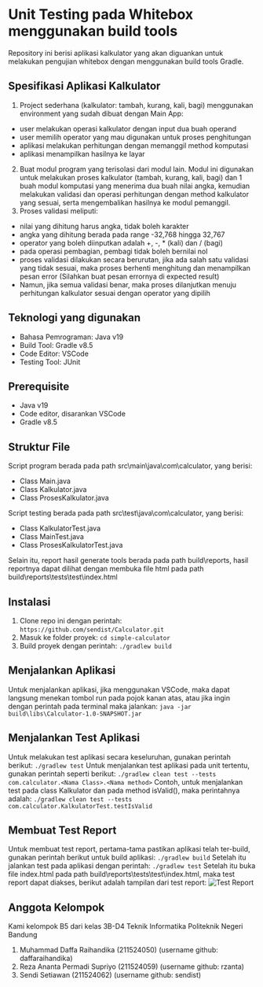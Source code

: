 # Unit Testing pada Whitebox menggunakan build tools
Repository ini berisi aplikasi kalkulator yang akan diguankan untuk melakukan pengujian whitebox dengan menggunakan build tools Gradle.

## Spesifikasi Aplikasi Kalkulator
1. Project sederhana (kalkulator: tambah, kurang, kali, bagi) menggunakan
environment yang sudah dibuat dengan Main App:
* user melakukan operasi kalkulator dengan input dua buah operand
* user memilih operator yang mau digunakan untuk proses penghitungan
* aplikasi melakukan perhitungan dengan memanggil method komputasi
* aplikasi menampilkan hasilnya ke layar
2. Buat modul program yang terisolasi dari modul lain. Modul ini digunakan untuk
melakukan proses kalkulator (tambah, kurang, kali, bagi) dan 1 buah modul
komputasi yang menerima dua buah nilai angka, kemudian melakukan validasi dan
operasi perhitungan dengan method kalkulator yang sesuai, serta mengembalikan
hasilnya ke modul pemanggil.
3. Proses validasi meliputi:
  - nilai yang dihitung harus angka, tidak boleh karakter
  - angka yang dihitung berada pada range -32,768 hingga 32,767
  - operator yang boleh diinputkan adalah +, -, * (kali) dan / (bagi)
  - pada operasi pembagian, pembagi tidak boleh bernilai nol
  - proses validasi dilakukan secara berurutan, jika ada salah satu validasi yang tidak sesuai, maka proses berhenti menghitung dan menampilkan pesan error (Silahkan buat pesan errornya di expected result)
  - Namun, jika semua validasi benar, maka proses dilanjutkan menuju perhitungan kalkulator sesuai dengan operator yang dipilih

## Teknologi yang digunakan
- Bahasa Pemrograman: Java v19
- Build Tool: Gradle v8.5
- Code Editor: VSCode
- Testing Tool: JUnit

## Prerequisite
- Java v19
- Code editor, disarankan VSCode
- Gradle v8.5

## Struktur File
Script program berada pada path src\main\java\com\calculator, yang berisi:
 - Class Main.java
 - Class Kalkulator.java
 - Class ProsesKalkulator.java

Script testing berada pada path src\test\java\com\calculator, yang berisi:
- Class KalkulatorTest.java
- Class MainTest.java
- Class ProsesKalkulatorTest.java

Selain itu, report hasil generate tools berada pada path build\reports, hasil reportnya dapat dilihat dengan membuka file html pada path build\reports\tests\test\index.html

## Instalasi
1. Clone repo ini dengan perintah:
`https://github.com/sendist/Calculator.git`
2. Masuk ke folder proyek:
`cd simple-calculator`
3. Build proyek dengan perintah:
`./gradlew build`
## Menjalankan Aplikasi
Untuk menjalankan aplikasi, jika menggunakan VSCode, maka dapat langsung menekan tombol run pada pojok kanan atas, atau jika ingin dengan perintah pada terminal maka jalankan:
`java -jar build\libs\Calculator-1.0-SNAPSHOT.jar`

## Menjalankan Test Aplikasi
Untuk melakukan test aplikasi secara keseluruhan, gunakan perintah berikut:
`./gradlew test`
Untuk menjalankan test aplikasi pada unit tertentu, gunakan perintah seperti berikut:
`./gradlew clean test --tests com.calculator.<Nama Class>.<Nama method>`
Contoh, untuk menjalankan test pada class Kalkulator dan pada method isValid(), maka perintahnya adalah:
`./gradlew clean test --tests com.calculator.KalkulatorTest.testIsValid`

## Membuat Test Report 
Untuk membuat test report, pertama-tama pastikan aplikasi telah ter-build, gunakan perintah berikut untuk build aplikasi:
`./gradlew build`
Setelah itu jalankan test pada aplikasi dengan perintah:
`./gradlew test`
Setelah itu buka file index.html pada path build\reports\tests\test\index.html, maka test report dapat diakses, berikut adalah tampilan dari test report:
![Test Report](testReport.jpg)

## Anggota Kelompok
Kami kelompok B5 dari kelas 3B-D4 Teknik Informatika Politeknik Negeri Bandung
1. Muhammad Daffa Raihandika (211524050) (username github: daffaraihandika)
2. Reza Ananta Permadi Supriyo	(211524059) (username github: rzanta)
3. Sendi Setiawan (211524062) (username github: sendist)																		
																				

